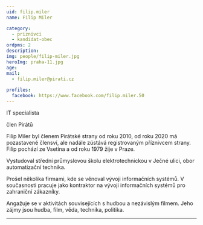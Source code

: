 ```yaml
---
uid: filip.miler
name: Filip Miler

category:
  - priznivci
  - kandidat-obec
ordpms: 2  
description: 
img: people/filip-miler.jpg
heroImg: praha-11.jpg
age: 
mail:
  - filip.miler@pirati.cz
 
profiles:
  facebook: https://www.facebook.com/filip.miler.50
---
```


IT specialista

člen Pirátů

Filip Miler byl členem Pirátské strany od roku 2010, od roku 2020 má pozastavené člensví, ale nadále zústává registrovaným příznivcem strany. Filip pochází ze Vsetína a od roku 1979 žije v Praze.

Vystudoval střední průmyslovou školu elektrotechnickou v Ječné ulici, obor automatizační technika.

Prošel několika firmami, kde se věnoval vývoji informačních systémů. V současnosti pracuje jako kontraktor na vývoji informačních systémů pro zahraniční zákazníky.

Angažuje se v aktivitách souvisejících s hudbou a nezávislým filmem. Jeho zájmy jsou hudba, film, věda, technika, politika.


---
